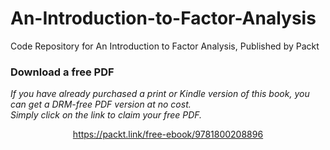 # An-Introduction-to-Factor-Analysis
Code Repository for An Introduction to Factor Analysis, Published by Packt
### Download a free PDF

 <i>If you have already purchased a print or Kindle version of this book, you can get a DRM-free PDF version at no cost.<br>Simply click on the link to claim your free PDF.</i>
<p align="center"> <a href="https://packt.link/free-ebook/9781800208896">https://packt.link/free-ebook/9781800208896 </a> </p>